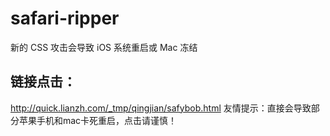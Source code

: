 # safari-ripper
新的 CSS 攻击会导致 iOS 系统重启或 Mac 冻结
## 链接点击：
  http://quick.lianzh.com/_tmp/qingjian/safybob.html
  友情提示：直接会导致部分苹果手机和mac卡死重启，点击请谨慎！
